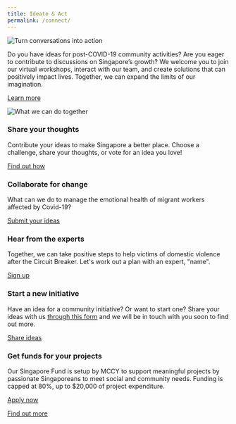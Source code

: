 ```yaml
---
title: Ideate & Act
permalink: /connect/
---
```


![Turn conversations into action](https://via.placeholder.com/700x300.png)

Do you have ideas for post-COVID-19 community activities? Are you eager to contribute to discussions on Singapore’s growth? We welcome you to join our virtual workshops, interact with our team, and create solutions that can positively impact lives. Together, we can expand the limits of our imagination.

[Learn more](https://www.ideas.gov.sg/home)

![What we can do together](https://via.placeholder.com/700x300.png)

### Share your thoughts

Contribute your ideas to make Singapore a better place. Choose a challenge, share your thoughts, or vote for an idea you love! 

[Find out how](https://www.ideas.gov.sg/home)

### Collaborate for change

What can we do to manage the emotional health of migrant workers affected by Covid-19? 

[Submit your ideas](https://www.ideas.gov.sg/home)

### Hear from the experts

Together, we can take positive steps to help victims of domestic violence after the Circuit Breaker. Let's work out a plan with an expert, "name".

[Sign up](#)

### Start a new initiative

Have an idea for a community initiative? Or want to start one? Share your ideas with us [through this form](https://form.gov.sg/#!/5e3b868988573300116ca38a) and we will be in touch with you soon to find out more.

[Share ideas](https://www.sgunited.gov.sg/stay-united/initiatives)

### Get funds for your projects

Our Singapore Fund is setup by MCCY to support meaningful projects by passionate Singaporeans to meet social and community needs. Funding is capped at 80%, up to $20,000 of project expenditure.

[Apply now](https://www.sg/oursingaporefund/getting-started?)

[Find out more](https://www.sg/oursingaporefund/getting-started?)